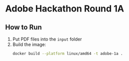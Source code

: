  # Adobe Hackathon Round 1A

## How to Run

1. Put PDF files into the `input` folder
2. Build the image:
   ```bash
   docker build --platform linux/amd64 -t adobe-1a .
